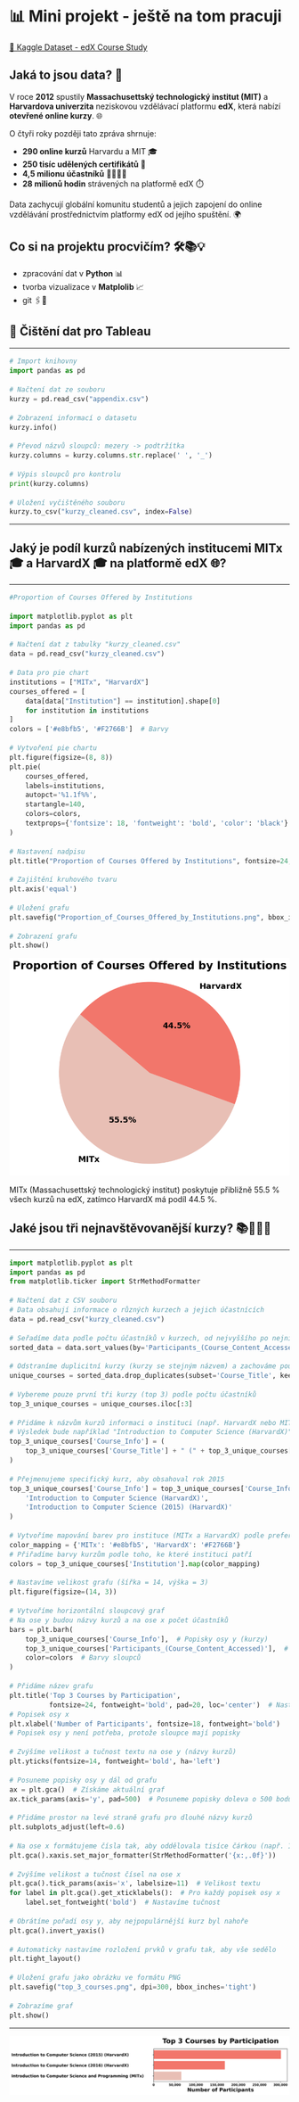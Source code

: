 # 📊 Mini projekt - ještě na tom pracuji 
[🔗 Kaggle Dataset - edX Course Study](https://www.kaggle.com/datasets/edx/course-study)

## Jaká to jsou data? 🧐  

V roce **2012** spustily **Massachusettský technologický institut (MIT)** a **Harvardova univerzita** neziskovou vzdělávací platformu **edX**, která nabízí **otevřené online kurzy**. 🌐  

O čtyři roky později tato zpráva shrnuje:  
- **290 online kurzů** Harvardu a MIT 🎓  
- **250 tisíc udělených certifikátů** 🏅  
- **4,5 milionu účastníků** 👨‍🎓👩‍🎓  
- **28 milionů hodin** strávených na platformě edX ⏱️  

Data zachycují globální komunitu studentů a jejich zapojení do online vzdělávání prostřednictvím platformy edX od jejího spuštění. 🌍  

## Co si na projektu procvičím? 🛠️📚💡

- zpracování dat v **Python** 📊
- tvorba vizualizace v **Matplolib** 📈
- git 🖇️💾

## 🧹 Čištění dat pro Tableau
---
```python
# Import knihovny
import pandas as pd

# Načtení dat ze souboru
kurzy = pd.read_csv("appendix.csv")

# Zobrazení informací o datasetu
kurzy.info()

# Převod názvů sloupců: mezery -> podtržítka
kurzy.columns = kurzy.columns.str.replace(' ', '_')

# Výpis sloupců pro kontrolu
print(kurzy.columns)

# Uložení vyčištěného souboru
kurzy.to_csv("kurzy_cleaned.csv", index=False)
```
---

## Jaký je podíl kurzů nabízených institucemi MITx 🎓 a HarvardX 🎓 na platformě edX 🌐?
---
```python
#Proportion of Courses Offered by Institutions

import matplotlib.pyplot as plt
import pandas as pd

# Načtení dat z tabulky "kurzy_cleaned.csv"
data = pd.read_csv("kurzy_cleaned.csv")

# Data pro pie chart
institutions = ["MITx", "HarvardX"]
courses_offered = [
    data[data["Institution"] == institution].shape[0] 
    for institution in institutions
]
colors = ['#e8bfb5', '#F2766B']  # Barvy

# Vytvoření pie chartu
plt.figure(figsize=(8, 8))
plt.pie(
    courses_offered,
    labels=institutions,
    autopct='%1.1f%%',
    startangle=140,
    colors=colors,
    textprops={'fontsize': 18, 'fontweight': 'bold', 'color': 'black'}
)

# Nastavení nadpisu
plt.title("Proportion of Courses Offered by Institutions", fontsize=24, fontweight='bold', pad=10)

# Zajištění kruhového tvaru
plt.axis('equal')

# Uložení grafu
plt.savefig("Proportion_of_Courses_Offered_by_Institutions.png", bbox_inches='tight')

# Zobrazení grafu
plt.show()

```
![Graf](https://github.com/DanielaAntosova/Online-Courses-from-Harvard-and-MIT/blob/main/Proportion_of_Courses_Offered_by_Institutions.png "Proportion of Courses Offered by Institutions")

MITx (Massachusettský technologický institut) poskytuje přibližně 55.5 % všech kurzů na edX, zatímco HarvardX má podíl 44.5 %.

## Jaké jsou tři nejnavštěvovanější kurzy? 📚👨‍🏫✨
---
```python
import matplotlib.pyplot as plt
import pandas as pd
from matplotlib.ticker import StrMethodFormatter

# Načtení dat z CSV souboru
# Data obsahují informace o různých kurzech a jejich účastnících
data = pd.read_csv("kurzy_cleaned.csv")

# Seřadíme data podle počtu účastníků v kurzech, od nejvyššího po nejnižší
sorted_data = data.sort_values(by='Participants_(Course_Content_Accessed)', ascending=False)

# Odstraníme duplicitní kurzy (kurzy se stejným názvem) a zachováme pouze první výskyt každého kurzu
unique_courses = sorted_data.drop_duplicates(subset='Course_Title', keep='first')

# Vybereme pouze první tři kurzy (top 3) podle počtu účastníků
top_3_unique_courses = unique_courses.iloc[:3]

# Přidáme k názvům kurzů informaci o instituci (např. HarvardX nebo MITx)
# Výsledek bude například "Introduction to Computer Science (HarvardX)"
top_3_unique_courses['Course_Info'] = (
    top_3_unique_courses['Course_Title'] + " (" + top_3_unique_courses['Institution'] + ")"
)

# Přejmenujeme specifický kurz, aby obsahoval rok 2015
top_3_unique_courses['Course_Info'] = top_3_unique_courses['Course_Info'].replace(
    'Introduction to Computer Science (HarvardX)', 
    'Introduction to Computer Science (2015) (HarvardX)'
)

# Vytvoříme mapování barev pro instituce (MITx a HarvardX) podle preferovaných barev
color_mapping = {'MITx': '#e8bfb5', 'HarvardX': '#F2766B'}
# Přiřadíme barvy kurzům podle toho, ke které instituci patří
colors = top_3_unique_courses['Institution'].map(color_mapping)

# Nastavíme velikost grafu (šířka = 14, výška = 3)
plt.figure(figsize=(14, 3))

# Vytvoříme horizontální sloupcový graf
# Na ose y budou názvy kurzů a na ose x počet účastníků
bars = plt.barh(
    top_3_unique_courses['Course_Info'],  # Popisky osy y (kurzy)
    top_3_unique_courses['Participants_(Course_Content_Accessed)'],  # Hodnoty osy x (počet účastníků)
    color=colors  # Barvy sloupců
)

# Přidáme název grafu
plt.title('Top 3 Courses by Participation', 
          fontsize=24, fontweight='bold', pad=20, loc='center')  # Nastavení fontu a zarovnání
# Popisek osy x
plt.xlabel('Number of Participants', fontsize=18, fontweight='bold')
# Popisek osy y není potřeba, protože sloupce mají popisky

# Zvýšíme velikost a tučnost textu na ose y (názvy kurzů)
plt.yticks(fontsize=14, fontweight='bold', ha='left')

# Posuneme popisky osy y dál od grafu
ax = plt.gca()  # Získáme aktuální graf
ax.tick_params(axis='y', pad=500)  # Posuneme popisky doleva o 500 bodů

# Přidáme prostor na levé straně grafu pro dlouhé názvy kurzů
plt.subplots_adjust(left=0.6)

# Na ose x formátujeme čísla tak, aby oddělovala tisíce čárkou (např. 10,000)
plt.gca().xaxis.set_major_formatter(StrMethodFormatter('{x:,.0f}'))

# Zvýšíme velikost a tučnost čísel na ose x
plt.gca().tick_params(axis='x', labelsize=11)  # Velikost textu
for label in plt.gca().get_xticklabels():  # Pro každý popisek osy x
    label.set_fontweight('bold')  # Nastavíme tučnost

# Obrátíme pořadí osy y, aby nejpopulárnější kurz byl nahoře
plt.gca().invert_yaxis()

# Automaticky nastavíme rozložení prvků v grafu tak, aby vše sedělo
plt.tight_layout()

# Uložení grafu jako obrázku ve formátu PNG
plt.savefig("top_3_courses.png", dpi=300, bbox_inches='tight')

# Zobrazíme graf
plt.show()
```
---

![Graf](https://github.com/DanielaAntosova/Online-Courses-from-Harvard-and-MIT/blob/main/top_3_courses.png "Top 3 Courses by Participation")